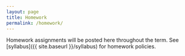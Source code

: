 ```yaml
---
layout: page
title: Homework
permalink: /homework/
---
```


Homework assignments will be posted here throughout the term.
See [syllabus]({{ site.baseurl }}/syllabus) for homework policies.

<!--
## Blank assignments

- Assigment 1 [`*.ipynb file`]({{ site.url }}/notes/Assignment1.ipynb) [`nbviewer`]({{site.nbviewer}}/notes/Assignment1.ipynb), out 1/30/2018, due 2/8/2018
- Assigment 2 [`*.ipynb file`]({{ site.url }}/notes/Assignment2.ipynb) [`nbviewer`]({{site.nbviewer}}/notes/Assignment2.ipynb), out 2/15/2018, due 2/22/2018
- Assigment 3 [`*.ipynb file`]({{ site.url }}/notes/Assignment3.ipynb) [`nbviewer`]({{site.nbviewer}}/notes/Assignment3.ipynb), out 3/27/2018, due 4/3/2018

## Partially worked out solutions

- Assignment 1 [`*.ipynb file`]({{ site.url }}/notes/Assignment1 partial solution.ipynb) [`nbviewer`]({{site.nbviewer}}/notes/Assignment1 partial solution.ipynb)
-->

<!-- - [Assignment 1]({{ site.baseurl }}/assignments/Assignment01.pdf), out 1/28/2016, due 2/9/2016
- [Assignment 2]({{ site.baseurl }}/assignments/Assignment02.pdf), out 2/11/2016, due 2/18/2016
- [Assignment 3 (in Jupyter notebook format)]({{ site.baseurl }}/assignments/Assignment03.ipynb), out 2/23/2016, due 3/3/2016
- [Assignment 4 (in Jupyter notebook format)]({{ site.baseurl }}/assignments/Assignment04.ipynb), out 3/8/2016, due 3/24/2016
- Assignment 5 [in Jupyter notebook format]({{ site.baseurl }}/assignments/Assignment05.ipynb) or [as plain web page]({{ site.baseurl }}/assignments/Assignment05.html), out 4/5/2016, due 4/14/2016 -->
